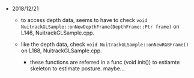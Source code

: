 - 2018/12/21

  - to access depth data, seems to have to check `void NuitrackGLSample::onNewDepthFrame(DepthFrame::Ptr frame)` on L146, NuitrackGLSample.cpp.

  - like the depth data, check `void NuitrackGLSample::onNewRGBFrame()` on L188, NuitrackGLSample.cpp.


    - these functions are referred in a func (void init()) to estiamte skeleton to estimate posture. maybe...

